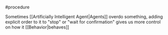 #procedure 

Sometimes [[Artificially Intelligent Agent|Agents]] overdo something, adding explicit order to it to "stop" or "wait for confirmation" gives us more control on how it [[Behavior|behaves]]
